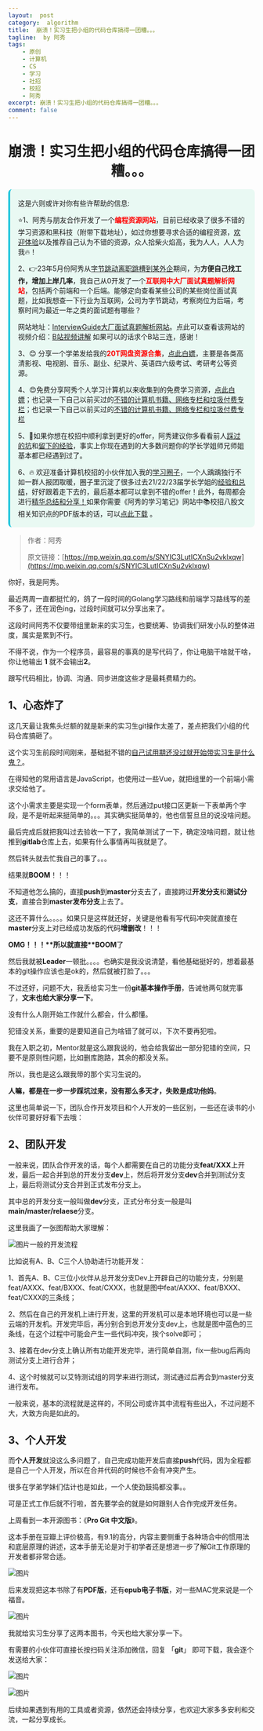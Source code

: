 ```yaml
---
layout:  post
category:  algorithm
title:  崩溃！实习生把小组的代码仓库搞得一团糟。。。
tagline:  by 阿秀
tags:
    - 原创
    - 计算机
    - CS
    - 学习
    - 社招
    - 校招
    - 阿秀
excerpt: 崩溃！实习生把小组的代码仓库搞得一团糟。。。
comment: false
---
```


<h1 align="center">崩溃！实习生把小组的代码仓库搞得一团糟。。。</h1>

<div style="border-color: #24C6DC;
            background-color: #e9f9f3;         
            margin: 1rem 0;
        padding: .25rem 1rem;
        border-left-width: .3rem;
        border-left-style: solid;
        border-radius: .5rem;
        color: inherit;">
  <p>这是六则或许对你有些许帮助的信息:</p>
<p>⭐️1、阿秀与朋友合作开发了一个<span style="font-weight:bold;color:red">编程资源网站</span>，目前已经收录了很多不错的学习资源和黑科技（附带下载地址），如过你想要寻求合适的编程资源，<a href="https://tools.interviewguide.cn/home" style="text-decoration: underline" target="_blank">欢迎体验</a>以及推荐自己认为不错的资源，众人拾柴火焰高，我为人人，人人为我🔥！</p>  <p>2、👉23年5月份阿秀从<a style="text-decoration: underline" href="https://mp.weixin.qq.com/s/zKItpGwIkHKK4g2aOlL2rA" target="_blank">字节跳动离职跳槽到某外企</a>期间，为<span style="font-weight:bold">方便自己找工作，增加上岸几率</span>，我自己从0开发了一个<span style="font-weight:bold;color:red">互联网中大厂面试真题解析网站</span>，包括两个前端和一个后端。能够定向查看某些公司的某些岗位面试真题，比如我想查一下行业为互联网，公司为字节跳动，考察岗位为后端，考察时间为最近一年之类的面试题有哪些？
<div align="center">
</div>网站地址：<a style="text-decoration: underline" href="https://top.interviewguide.cn/" target="_blank">InterviewGuide大厂面试真题解析网站</a>。点此可以查看该网站的视频介绍：<a style="text-decoration: underline" href="https://www.bilibili.com/video/BV1f94y1C7BL" target="_blank">B站视频讲解</a>   如果可以的话求个B站三连，感谢！
  </p>3、😊
    分享一个学弟发给我的<span style="font-weight:bold;color:red">20T网盘资源合集</span>，<a style="text-decoration: underline" href="https://docs.qq.com/sheet/DY3VPVklVaFFMcUZ4?tab=9h5afr" target="_blank">点此白嫖</a>，主要是各类高清影视、电视剧、音乐、副业、纪录片、英语四六级考试、考研考公等资源。
  </p>
  <p>4、😍免费分享阿秀个人学习计算机以来收集到的免费学习资源，<a style="text-decoration: underline" href="/notes/07-resources/01-free/01-introduce.html" target="_blank">点此白嫖</a>；也记录一下自己以前买过的<a style="text-decoration: underline" href="/notes/07-resources/02-precious.html" target="_blank">不错的计算机书籍、网络专栏和垃圾付费专栏</a>；也记录一下自己以前买过的<a style="text-decoration: underline" href="/notes/07-resources/02-precious.html" target="_blank">不错的计算机书籍、网络专栏和垃圾付费专栏</a>
  </p>
  <p>5、🚀如果你想在校招中顺利拿到更好的offer，阿秀建议你多看看前人<a style="text-decoration: underline" href="https://www.yuque.com/tuobaaxiu/httmmc/npg1k81zeq4wfpyz" target="_blank">踩过的坑</a>和<a style="text-decoration: underline"  target="_blank" href="https://www.yuque.com/tuobaaxiu/httmmc/gge9ppd0mbu2d3dp">留下的经验</a>，事实上你现在遇到的大多数问题你的学长学姐师兄师姐基本都已经遇到过了。
  </p>
  <p>6、🔥 欢迎准备计算机校招的小伙伴加入我的<a  style="text-decoration: underline" href="https://www.yuque.com/tuobaaxiu/httmmc/xg0otqvc17wfx4u9" target="_blank">学习圈子</a>，一个人踽踽独行不如一群人报团取暖，圈子里沉淀了很多过去21/22/23届学长学姐的<a  style="text-decoration: underline" href="https://www.yuque.com/tuobaaxiu/httmmc/gge9ppd0mbu2d3dp" target="_blank">经验和总结</a>，好好跟着走下去的，最后基本都可以拿到不错的offer！此外，每周都会进行<a  style="text-decoration: underline" href="https://www.yuque.com/tuobaaxiu/httmmc/npg1k81zeq4wfpyz" target="_blank">精华总结和分享！</a>如果你需要《阿秀的学习笔记》网站中📚︎校招八股文相关知识点的PDF版本的话，可以<a style="text-decoration: underline" href="https://www.yuque.com/tuobaaxiu/httmmc/qs0yn66apvkzw0ps" target="_blank">点此下载</a> 。</p>   </div>

> 作者：阿秀
>
> 原文链接：[https://mp.weixin.qq.com/s/SNYIC3LutICXnSu2vklxqw](https://mp.weixin.qq.com/s/SNYIC3LutICXnSu2vklxqw)

你好，我是阿秀。

最近两周一直都挺忙的，鸽了一段时间的Golang学习路线和前端学习路线写的差不多了，还在润色ing，过段时间就可以分享出来了。

这段时间阿秀不仅要带组里新来的实习生，也要统筹、协调我们研发小队的整体进度，属实是累到不行。

不得不说，作为一个程序员，最容易的事真的是写代码了，你让电脑干啥就干啥，你让他输出 **1** 就不会输出**2**。

跟写代码相比，协调、沟通、同步进度这些才是最耗费精力的。

## 1、心态炸了

这几天最让我焦头烂额的就是新来的实习生git操作太差了，差点把我们小组的代码仓库搞砸了。

这个实习生前段时间刚来，基础挺不错的[自己试用期还没过就开始带实习生是什么鬼？](http://mp.weixin.qq.com/s?__biz=Mzg2MDU0ODM3MA==&mid=2247496402&idx=1&sn=89117b3e60b39d370031fa64fef6cd54&chksm=ce260eaff95187b9845cb7a90d05a210e2f78d7332b4835dce9f02f99b0357091c7162cb3ba2&scene=21#wechat_redirect)。

在得知他的常用语言是JavaScript，也使用过一些Vue，就把组里的一个前端小需求交给他了。

这个小需求主要是实现一个form表单，然后通过put接口区更新一下表单两个字段，是不是听起来挺简单的。。。其实确实挺简单的，他也信誓旦旦的说没啥问题。

最后完成后就把我叫过去验收一下了，我简单测试了一下，确定没啥问题，就让他推到**gitlab**仓库上去，如果有什么事情再叫我就是了。

然后转头就去忙我自己的事了。。。

结果就**BOOM**！！！

不知道他怎么搞的，直接**push**到**master**分支去了，直接跨过**开发分支**和**测试分支**，直接合到**master发布分支**上去了。

这还不算什么。。。。如果只是这样就还好，关键是他看有写代码冲突就直接在**master**分支上对已经成功发版的代码**增删改**！！！

**OMG！！！\**所以就直接\**BOOM**了

然后我就被**Leader**一顿批。。。。也确实是我没说清楚，看他基础挺好的，想着最基本的git操作应该也是ok的，然后就被打脸了。。。

不过还好，问题不大，我丢给实习生一份**git基本操作手册**，告诫他两句就完事了，**文末也给大家分享一下**。

没有什么人刚开始工作就什么都会，什么都懂。

犯错没关系，重要的是要知道自己为啥错了就可以，下次不要再犯啦。

我在入职之初，Mentor就是这么跟我说的，他会给我留出一部分犯错的空间，只要不是原则性问题，比如删库跑路，其余的都没关系。

所以，我也是这么跟我带的那个实习生说的。

**人嘛，都是在一步一步踩坑过来，没有那么多天才，失败是成功他妈**。

这里也简单说一下，团队合作开发项目和个人开发的一些区别，一些还在读书的小伙伴可要好好看下去哦：

## 2、团队开发

一般来说，团队合作开发的话，每个人都需要在自己的功能分支**feat/XXX**上开发，最后一起合并到总的开发分支**dev**上，然后将开发分支**dev**合并到测试分支上，最后将测试分支合并到正式发布分支上。

其中总的开发分支一般叫做**dev**分支，正式分布分支一般是叫**main/master/relaese**分支。

这里我画了一张图帮助大家理解：

![图片](http://oss.interviewguide.cn/img/202205121654308.png)一般的开发流程

比如说有A、B、C三个人协助进行功能开发：

1、首先A、B、C三位小伙伴从总开发分支Dev上开辟自己的功能分支，分别是feat/AXXX、feat/BXXX、feat/CXXX，也就是图中feat/AXXX、feat/BXXX、feat/CXXX的三条线；

2、然后在自己的开发机上进行开发，这里的开发机可以是本地环境也可以是一些云端的开发机。开发完毕后，再分别合到总开发分支dev上，也就是图中蓝色的三条线，在这个过程中可能会产生一些代码冲突，挨个solve即可；

3、接着在dev分支上确认所有功能开发完毕，进行简单自测，fix一些bug后再向测试分支上进行合并；

4、这个时候就可以艾特测试组的同学来进行测试，测试通过后再合到master分支进行发布。

一般来说，基本的流程就是这样的，不同公司或许其中流程有些出入，不过问题不大，大致方向是如此的。

## 3、个人开发

而**个人开发**就没这么多问题了，自己完成功能开发后直接**push**代码，因为全程都是自己一个人开发，所以在合并代码的时候也不会有冲突产生。

很多在学弟学妹们估计也是如此，一个人使劲鼓捣都没事。。

可是正式工作后就不行啦，首先要学会的就是如何跟别人合作完成开发任务。

上周看到一本开源图书：《**Pro Git 中文版**》。

这本手册在豆瓣上评价极高，有9.1的高分，内容主要侧重于各种场合中的惯用法和底层原理的讲述，这本手册无论是对于初学者还是想进一步了解Git工作原理的开发者都非常合适。

![图片](http://oss.interviewguide.cn/img/202205121654745.png)

后来发现把这本书除了有**PDF版**，还有**epub电子书版**，对一些MAC党来说是一个福音。

![图片](http://oss.interviewguide.cn/img/202205121654740.png)

我就给实习生分享了这两本图书，今天也给大家分享一下。

有需要的小伙伴可直接长按扫码关注添加微信，回复 「**git**」 即可下载，我会逐个发送给大家：

![图片](http://oss.interviewguide.cn/img/202205121654432.jpeg)

![图片](http://oss.interviewguide.cn/img/202205121654471.png)

后续如果遇到有用的工具或者资源，依然还会持续分享，也欢迎大家多多安利和交流，一起分享成长。






